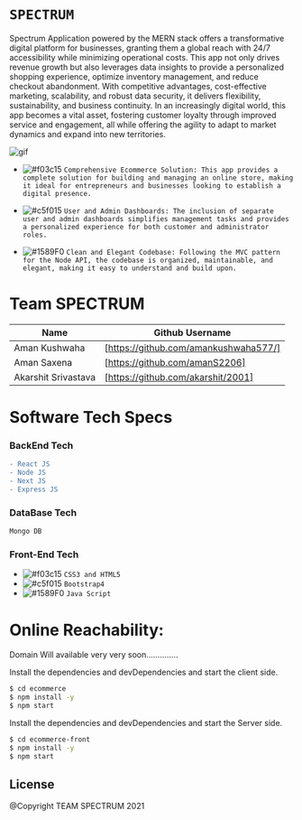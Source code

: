 
# ``` SPECTRUM ```
Spectrum Application powered by the MERN stack offers a transformative digital platform for businesses, granting them a global reach with 24/7 accessibility while minimizing operational costs. This app not only drives revenue growth but also leverages data insights to provide a personalized shopping experience, optimize inventory management, and reduce checkout abandonment. With competitive advantages, cost-effective marketing, scalability, and robust data security, it delivers flexibility, sustainability, and business continuity. In an increasingly digital world, this app becomes a vital asset, fostering customer loyalty through improved service and engagement, all while offering the agility to adapt to market dynamics and expand into new territories.

![gif](https://user-images.githubusercontent.com/53748350/116215331-3654e180-a765-11eb-8e6f-6d897e319a55.gif)



   - ![#f03c15](https://via.placeholder.com/15/f03c15/000000?text=+) `Comprehensive Ecommerce Solution: This app provides a complete solution for building and managing an online store, making it ideal for entrepreneurs and businesses looking to establish a digital presence. `

  -  ![#c5f015](https://via.placeholder.com/15/c5f015/000000?text=+) `User and Admin Dashboards: The inclusion of separate user and admin dashboards simplifies management tasks and provides a personalized experience for both customer and administrator roles.`

  - ![#1589F0](https://via.placeholder.com/15/1589F0/000000?text=+) `Clean and Elegant Codebase: Following the MVC pattern for the Node API, the codebase is organized, maintainable, and elegant, making it easy to understand and build upon.`



 
# Team SPECTRUM
| Name | Github Username | 
| ------ | ------ |
| Aman Kushwaha | [https://github.com/amankushwaha577/]  |
| Aman Saxena | [https://github.com/amanS2206] |
| Akarshit Srivastava | [https://github.com/akarshit/2001] |

 

# Software Tech Specs
### BackEnd Tech
```diff
- React JS
- Node JS
- Next JS
- Express JS
````
### DataBase Tech
```diff
Mongo DB
```

 
### Front-End Tech
- ![#f03c15](https://via.placeholder.com/15/f03c15/000000?text=+) `CSS3 and HTML5`
- ![#c5f015](https://via.placeholder.com/15/c5f015/000000?text=+) `Bootstrap4`
- ![#1589F0](https://via.placeholder.com/15/1589F0/000000?text=+) `Java Script`

# Online Reachability:
Domain Will available very very soon..............

Install the dependencies and devDependencies and start the client side.
```sh
$ cd ecommerce
$ npm install -y
$ npm start
```

Install the dependencies and devDependencies and start the Server side.
```sh
$ cd ecommerce-front
$ npm install -y
$ npm start
```

License
----
@Copyright TEAM SPECTRUM  2021


